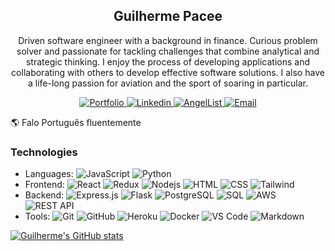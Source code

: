 <h2 align="center">Guilherme Pacee</h2>

<p align="center">Driven software engineer with a background in finance. Curious problem solver and passionate for tackling challenges that combine analytical and strategic thinking. I enjoy the process of developing applications and collaborating with others to develop effective software solutions. I also have a life-long passion for aviation and the sport of soaring in particular.</p>

<p align="center">
  <a href="https://guipace.github.io/">
    <img
      alt="Portfolio"
      src="https://img.shields.io/badge/Portfolio-29bb89?logoColor=white&style=for-the-badge"
    />
  </a>
  <a href="https://www.linkedin.com/in/guilhermepace/">
    <img
      alt="Linkedin"
      src="https://img.shields.io/badge/linkedin-29bb89?logo=linkedin&logoColor=white&style=for-the-badge"
    />
  </a>
  <a href="https://angel.co/u/guilherme-pace">
    <img
      alt="AngelList"
      src="https://img.shields.io/badge/AngelList-29bb89?logo=angellist&logoColor=white&style=for-the-badge"
    />
  </a>
  <a href="mailto:pace.gui@gmail.com">
    <img
      alt="Email"
      src="https://img.shields.io/badge/email-29bb89?style=for-the-badge&logo=Gmail&logoColor=white"
    />
  </a>
</p>

🌎 Falo Português fluentemente

### Technologies
* Languages: 
    ![JavaScript](https://img.shields.io/badge/JavaScript-informational?style=flat-square&logo=javascript&logoColor=white&color=151414)
    ![Python](https://img.shields.io/badge/Python-informational?style=flat-square&logo=python&logoColor=white&color=151414)
* Frontend: 
    ![React](https://img.shields.io/badge/React-informational?style=flat-square&logo=react&logoColor=white&color=151414)
    ![Redux](https://img.shields.io/badge/Redux-informational?style=flat-square&logo=redux&logoColor=white&color=151414)
    ![Nodejs](https://img.shields.io/badge/Node.js-informational?style=flat-square&logo=node.js&logoColor=white&color=151414)
    ![HTML](https://img.shields.io/badge/HTML-informational?style=flat-square&logo=html5&logoColor=white&color=151414)
    ![CSS](https://img.shields.io/badge/CSS-informational?style=flat-square&logo=css3&logoColor=white&color=151414)
    ![Tailwind](https://img.shields.io/badge/Tailwind-informational?style=flat-square&logo=tailwind-css&logoColor=white&color=151414)
* Backend: 
    ![Express.js](https://img.shields.io/badge/Express.js-informational?style=flat-square&logo=express&logoColor=white&color=151414)
    ![Flask](https://img.shields.io/badge/Flask-informational?style=flat-square&logo=flask&logoColor=white&color=151414)
    ![PostgreSQL](https://img.shields.io/badge/PostgreSQL-informational?style=flat-square&logo=postgresql&logoColor=white&color=151414)
    ![SQL](https://img.shields.io/badge/SQL-informational?style=flat-square&logo=sql&logoColor=white&color=151414)
    ![AWS](https://img.shields.io/badge/AWS%20S3-informational?style=flat-square&logo=amazon-aws&logoColor=white&color=151414)
    ![REST API](https://img.shields.io/badge/REST%20API-informational?style=flat-square&color=151414)
* Tools: 
    ![Git](https://img.shields.io/badge/Git-informational?style=flat-square&logo=git&logoColor=white&color=151414)
    ![GitHub](https://img.shields.io/badge/GitHub-informational?style=flat-square&logo=github&logoColor=white&color=151414)
    ![Heroku](https://img.shields.io/badge/Heroku-informational?style=flat-square&logo=heroku&logoColor=white&color=151414)
    ![Docker](https://img.shields.io/badge/Docker-informational?style=flat-square&logo=docker&logoColor=white&color=151414)
    ![VS Code](https://img.shields.io/badge/VS%20Code-informational?style=flat-square&logo=visual-studio-code&logoColor=white&color=151414)
    ![Markdown](https://img.shields.io/badge/Markdown-informational?style=flat-square&logo=markdown&logoColor=white&color=151414)

[![Guilherme's GitHub stats](https://github-readme-stats.vercel.app/api?username=guipace&count_private=true&show_icons=true&theme=dark&hide_rank=true&hide_title=true)](https://github.com/guipace/github-readme-stats)

<!--
**guipace/guipace** is a ✨ _special_ ✨ repository because its `README.md` (this file) appears on your GitHub profile.

Here are some ideas to get you started:

- 🔭 I’m currently working on ...
- 🌱 I’m currently learning ...
- 👯 I’m looking to collaborate on ...
- 🤔 I’m looking for help with ...
- 💬 Ask me about ...
- 📫 How to reach me: ...
- 😄 Pronouns: ...
- ⚡ Fun fact: ...
-->
